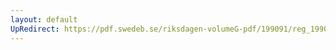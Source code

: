 ```yaml
---
layout: default
UpRedirect: https://pdf.swedeb.se/riksdagen-volumeG-pdf/199091/reg_199091_KU.pdf
---
```


